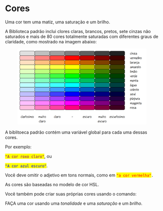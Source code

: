 # Cores

Uma cor tem uma matiz, uma saturação e um brilho.&#x20;

A Biblioteca padrão inclui clores claras, brancos, pretos, sete cinzas não saturados e mais de 80 cores totalmente saturadas com diferentes graus de claridade, como mostrado na imagem abaixo:

<figure><img src=".gitbook/assets/image (1) (1).png" alt="Paleta de cores"><figcaption></figcaption></figure>

A biblitoeca padrão contém uma variável global para cada uma dessas cores.&#x20;

Por exemplo:

<mark style="color:purple;">`"A cor roxo claro"`</mark>, ou

<mark style="color:blue;">`"A cor azul escuro"`</mark>.&#x20;

Você deve omitir o adjetivo em tons normais, como em <mark style="color:red;">`"a cor vermelha"`</mark>`.`&#x20;

As cores são baseadas no modelo de cor HSL.

Você também pode criar suas próprias cores usando o comando:&#x20;



FAÇA uma cor usando uma _tonalidade_ e uma _saturação_ e um _brilho_.

